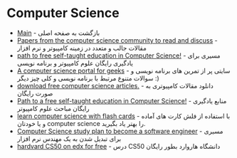 # Computer Science 



- [Main](./README.md) - بازگشت به صفحه اصلی 
- [Papers from the computer science community to read and discuss](http://github.com/papers-we-love/papers-we-love) - مقالات جالب و متعدد در زمینه کامپیوتر و نرم افزار
- [path to free self-taught education in Computer Science!](http://github.com/open-source-society/computer-science) - مسیری برای یادگیری رایگان علوم کامپیوتر و برنامه نویسی
- [A computer science portal for geeks](http://geeksforgeeks.org) - سایتی پر از تمرین های برنامه نویسی و سوالات متنوع مرتبط با برنامه نویسی و کلی چیز دیگر :)
- [download free computer science articles.](http://sci-hub.io) - دانلود مقالات کامپیوتری به صورت رایگان
- [Path to a free self-taught education in Computer Science!](http://github.com/open-source-society/computer-science) - منابع یادگیری رایگان مباحث علوم کامپیوتر
- [learn computer science with flash cards](http://github.com/jwasham/computer-science-flash-cards) - با استفاده از فلش کارت های‌ آماده و یا خودتان computer science را بهتر یاد بگیرید.
- [Computer Science study plan to become a software engineer](http://github.com/jwasham/coding-interview-university) - مسیری برای تبدیل شدن به یک مهندس نرم افزار
- [hardvard CS50 on edx for free](http://www.edx.org/course/introduction-computer-science-harvardx-cs50x) - درس CS50 دانشگاه هاروارد بطور رایگان
